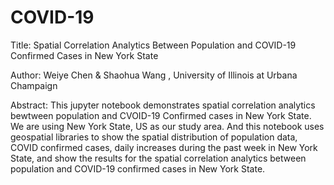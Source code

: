 # COVID-19
Title: Spatial Correlation Analytics Between Population and COVID-19 Confirmed Cases in New York State


Author: Weiye Chen & Shaohua Wang , University of Illinois at Urbana Champaign

Abstract: 
This jupyter notebook demonstrates spatial correlation analytics bewtween population and CVOID-19 Confirmed cases in New York State. We are using New York State, US as our study area. And this notebook uses geospatial libraries to show the spatial distribution of population data, COVID confirmed cases, daily increases during the past week in New York State, and show the results for the spatial correlation analytics between population and COVID-19 confirmed cases in New York State.



